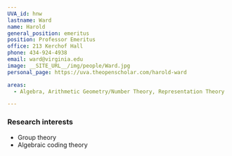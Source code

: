 ```yaml
---
UVA_id: hnw
lastname: Ward
name: Harold
general_position: emeritus
position: Professor Emeritus
office: 213 Kerchof Hall
phone: 434-924-4938
email: ward@virginia.edu
image: __SITE_URL__/img/people/Ward.jpg
personal_page: https://uva.theopenscholar.com/harold-ward

areas:
  - Algebra, Arithmetic Geometry/Number Theory, Representation Theory

---
```


### Research interests

- Group theory
- Algebraic coding theory
